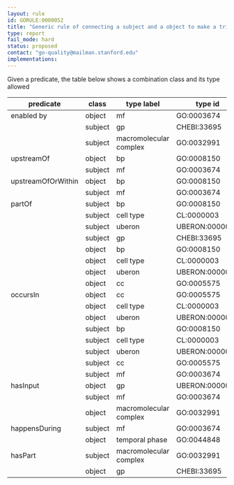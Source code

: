 ```yaml
---
layout: rule
id: GORULE:0000052
title: "Generic rule of connecting a subject and a object to make a triple."
type: report
fail_mode: hard
status: proposed
contact: "go-quality@mailman.stanford.edu"
implementations:
---
```


Given a predicate, the table below shows a combination class and its type allowed 


| predicate          | class   | type label             | type id        |
| ------------------ | ------- | ---------------------- | -------------- |
| enabled by         | object  | mf                     | GO:0003674     |
|                    | subject | gp                     | CHEBI:33695    |
|                    | subject | macromolecular complex | GO:0032991     |
| upstreamOf         | object  | bp                     | GO:0008150     |
|                    | subject | mf                     | GO:0003674     |
| upstreamOfOrWithin | object  | bp                     | GO:0008150     |
|                    | subject | mf                     | GO:0003674     |
| partOf             | subject | bp                     | GO:0008150     |
|                    | subject | cell type              | CL:0000003     |
|                    | subject | uberon                 | UBERON:0000061 |
|                    | subject | gp                     | CHEBI:33695    |
|                    | object  | bp                     | GO:0008150     |
|                    | object  | cell type              | CL:0000003     |
|                    | object  | uberon                 | UBERON:0000061 |
|                    | object  | cc                     | GO:0005575     |
| occursIn           | object  | cc                     | GO:0005575     |
|                    | object  | cell type              | CL:0000003     |
|                    | object  | uberon                 | UBERON:0000061 |
|                    | subject | bp                     | GO:0008150     |
|                    | subject | cell type              | CL:0000003     |
|                    | subject | uberon                 | UBERON:0000061 |
|                    | subject | cc                     | GO:0005575     |
|                    | subject | mf                     | GO:0003674     |
| hasInput           | object  | gp                     | UBERON:0000061 |
|                    | subject | mf                     | GO:0003674     |
|                    | object  | macromolecular complex | GO:0032991     |
| happensDuring      | subject | mf                     | GO:0003674     |
|                    | object  | temporal phase         | GO:0044848     |
| hasPart            | subject | macromolecular complex | GO:0032991     |
|                    | object  | gp                     | CHEBI:33695    |


